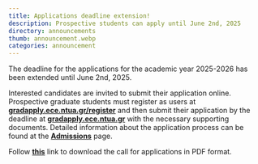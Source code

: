 ```yaml
---
title: Applications deadline extension!
description: Prospective students can apply until June 2nd, 2025
directory: announcements
thumb: announcement.webp
categories: announcement
---
```

The deadline for the applications for the academic year 2025-2026 has been extended until June 2nd, 2025.

Interested candidates are invited to submit their application online. Prospective graduate
students must register as users at <a href ="https://gradapply.ece.ntua.gr/register" target="_blank"><strong>gradapply.ece.ntua.gr/register</strong></a> 
and then submit their application by the deadline at <a href ="https://gradapply.ece.ntua.gr/" target="_blank"><strong>gradapply.ece.ntua.gr</strong></a> 
with the necessary supporting documents.
Detailed information about the application process can be found at the <a href ="/admissions" target="_blank"><strong>Admissions</strong></a> page.

Follow <a href="{{ site.baseurl }}/files/NTUA TEAM-Call for applications 2025-2026.pdf" target="_blank"><strong>this</strong></a> link to download the call for applications in PDF format.

